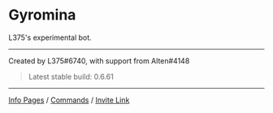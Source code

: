 # Gyromina

L375's experimental bot.

***

Created by L375#6740, with support from Alten#4148

> Latest stable build: 0.6.61

***

[Info Pages](https://lx375.weebly.com/gyromina) / [Commands](https://lx375.weebly.com/gyromina-commands) / [Invite Link](https://discordapp.com/oauth2/authorize?client_id=490590334758420481&permissions=1141234752&scope=bot)

